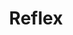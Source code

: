 ---
title: Reflex
developer: Liger Group
image: Reflex.jpg
link: http://www.ligergroup.com/reflex
android: https://play.google.com/store/apps/details?id=com.ligergroup.reflex
---